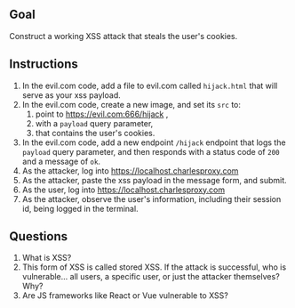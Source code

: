 ## Goal

Construct a working XSS attack that steals the user's cookies.

## Instructions

1. In the evil.com code, add a file to evil.com called `hijack.html` that will serve as your xss payload.
2. In the evil.com code, create a new image, and set its `src` to:
   1. point to https://evil.com:666/hijack ,
   2. with a `payload` query parameter,
   3. that contains the user's cookies.
3. In the evil.com code, add a new endpoint `/hijack` endpoint that logs the `payload` query parameter, and then responds with a status code of `200` and a message of `ok`.
4. As the attacker, log into https://localhost.charlesproxy.com
5. As the attacker, paste the xss payload in the message form, and submit.
6. As the user, log into https://localhost.charlesproxy.com
7. As the attacker, observe the user's information, including their session id, being logged in the terminal.

## Questions

1. What is XSS?
2. This form of XSS is called stored XSS. If the attack is successful, who is vulnerable... all users, a specific user, or just the attacker themselves? Why?
3. Are JS frameworks like React or Vue vulnerable to XSS?
